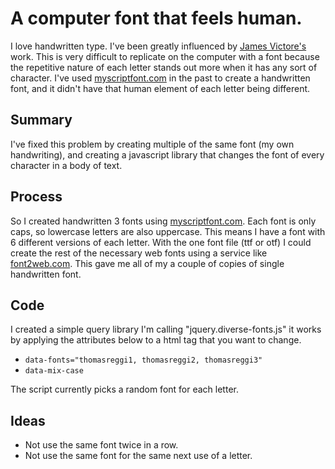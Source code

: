 # A computer font that feels human.

I love handwritten type. I've been greatly influenced by [James Victore's](http://instagram.com/jamesvictore) work. This is very difficult to replicate on the computer with a font because the repetitive nature of each letter stands out more when it has any sort of character. I've used [myscriptfont.com](http://www.myscriptfont.com/) in the past to create a handwritten font, and it didn't have that human element of each letter being different.

## Summary

I've fixed this problem by creating multiple of the same font (my own handwriting), and creating a javascript library that changes the font of every character in a body of text.

## Process

So I created handwritten 3 fonts using [myscriptfont.com](http://www.myscriptfont.com/). Each font is only caps, so lowercase letters are also uppercase. This means I have a font with 6 different versions of each letter. With the one font file (ttf or otf) I could create the rest of the necessary web fonts using a service like [font2web.com](http://www.font2web.com/). This gave me all of my a couple of copies of single handwritten font. 

## Code

I created a simple query library I'm calling "jquery.diverse-fonts.js" it works by applying the attributes below to a html tag that you want to change.

* `data-fonts="thomasreggi1, thomasreggi2, thomasreggi3"`
* `data-mix-case`

The script currently picks a random font for each letter.

## Ideas

* Not use the same font twice in a row.
* Not use the same font for the same next use of a letter.
